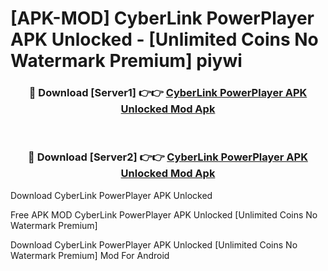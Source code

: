 # [APK-MOD] CyberLink PowerPlayer APK Unlocked - [Unlimited Coins No Watermark Premium] piywi



<div align="center">
<h3>🔴 Download [Server1] 👉👉 <a href="https://momento.my/?title=CyberLink_PowerPlayer_APK_Unlocked">CyberLink PowerPlayer APK Unlocked Mod Apk</a></h3><br>

<h3>🔴 Download [Server2] 👉👉 <a href="https://momento.my/?title=CyberLink_PowerPlayer_APK_Unlocked">CyberLink PowerPlayer APK Unlocked Mod Apk</a></h3>
</div>



Download CyberLink PowerPlayer APK Unlocked 

Free APK MOD CyberLink PowerPlayer APK Unlocked [Unlimited Coins No Watermark Premium]

Download CyberLink PowerPlayer APK Unlocked [Unlimited Coins No Watermark Premium] Mod For Android
